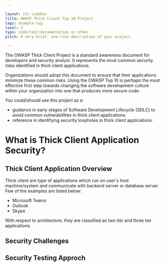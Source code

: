 ```yaml
---

layout: col-sidebar
title: OWASP Thick Client Top 10 Project
tags: example-tag
level: 2
type: code/tool/documentation or other
pitch: A very brief, one-line description of your project

---
```


The OWASP Thick Client Project is a standard awareness document for developers and security analyst. It represents the most common security risks identified in thick client applications. 

Organizations should adopt this document to ensure that their applications minimize these common risks. Using the OWASP Top 10 is perhaps the most effective first step towards changing the software development culture within your organization into one that produces more secure code.

You could/should use this project as a:
* guidance in early stages of Software Development Lifecycle (SDLC) to avoid common vulnerabilities in thick client applications.
* reference in identifying security loopholes in thick client applications.

# What is Thick Client Application Security?

## Thick Client Application Overview

Thick client are type of applications which run on user's host machine/system and communicate with backend server or database server. Few of the examples are listed below:
* Microsoft Teams
* Outlook
* Skype

With respect to architecture, they are classified as two tier and three tier applications. 

## Security Challenges



## Security Testing Approch


